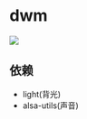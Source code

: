 # dwm

![](https://zyfullstack-images.oss-cn-shanghai.aliyuncs.com/img20211111205341.png)

## 依赖
- light(背光)
- alsa-utils(声音)
